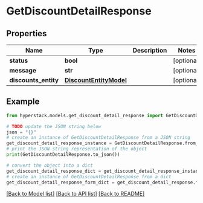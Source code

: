# GetDiscountDetailResponse


## Properties

Name | Type | Description | Notes
------------ | ------------- | ------------- | -------------
**status** | **bool** |  | [optional] 
**message** | **str** |  | [optional] 
**discounts_entity** | [**DiscountEntityModel**](DiscountEntityModel.md) |  | [optional] 

## Example

```python
from hyperstack.models.get_discount_detail_response import GetDiscountDetailResponse

# TODO update the JSON string below
json = "{}"
# create an instance of GetDiscountDetailResponse from a JSON string
get_discount_detail_response_instance = GetDiscountDetailResponse.from_json(json)
# print the JSON string representation of the object
print(GetDiscountDetailResponse.to_json())

# convert the object into a dict
get_discount_detail_response_dict = get_discount_detail_response_instance.to_dict()
# create an instance of GetDiscountDetailResponse from a dict
get_discount_detail_response_form_dict = get_discount_detail_response.from_dict(get_discount_detail_response_dict)
```
[[Back to Model list]](../README.md#documentation-for-models) [[Back to API list]](../README.md#documentation-for-api-endpoints) [[Back to README]](../README.md)


